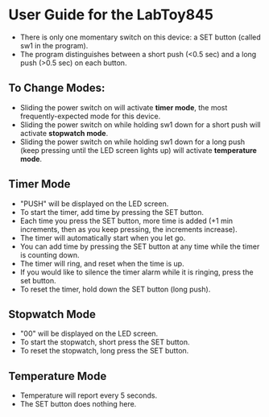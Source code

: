 # User Guide for the LabToy845
  
- There is only one momentary switch on this device: a SET button (called sw1 in the program).
- The program distinguishes between a short push (<0.5 sec) and a long push (>0.5 sec) on each button.

## To Change Modes: 
- Sliding the power switch on will activate <b>timer mode</b>, the most frequently-expected mode for this device.
- Sliding the power switch on while holding sw1 down for a short push will activate <b>stopwatch mode</b>.
- Sliding the power switch on while holding sw1 down for a long push (keep pressing until the LED screen lights up) will activate <b>temperature mode</b>.

## Timer Mode
  - "PUSH" will be displayed on the LED screen.
  - To start the timer, add time by pressing the SET button.
  - Each time you press the SET button, more time is added (+1 min increments, then as you keep pressing, the increments increase). 
  - The timer will automatically start when you let go.
  - You can add time by pressing the SET button at any time while the timer is counting down.
  - The timer will ring, and reset when the time is up.
  - If you would like to silence the timer alarm while it is ringing, press the set button.
  - To reset the timer, hold down the SET button (long push).

## Stopwatch Mode
  - "00" will be displayed on the LED screen.
  - To start the stopwatch, short press the SET button.
  - To reset the stopwatch, long press the SET button.

## Temperature Mode
  - Temperature will report every 5 seconds.
  - The SET button does nothing here.
